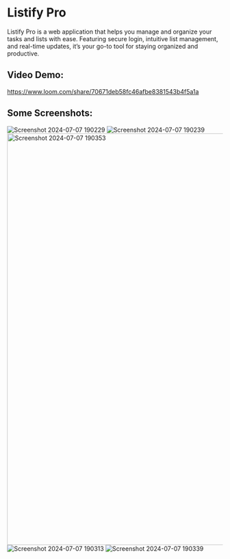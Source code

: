 # Listify Pro
 Listify Pro is a web application that helps you manage and organize your tasks and lists with ease. Featuring secure login, intuitive list management, and real-time updates, it’s your go-to tool for staying organized and productive.

## Video Demo:
https://www.loom.com/share/70671deb58fc46afbe8381543b4f5a1a

## Some Screenshots:
![Screenshot 2024-07-07 190229](https://github.com/singhalharsh1611/listify-pro/assets/70061407/c1a1c2f1-1a3a-41d3-9a95-9fe782bfea7e)
![Screenshot 2024-07-07 190239](https://github.com/singhalharsh1611/listify-pro/assets/70061407/d1509b1a-9eb8-454e-b030-78a0879f76e2)
<img width="960" alt="Screenshot 2024-07-07 190353" src="https://github.com/singhalharsh1611/listify-pro/assets/70061407/01654019-bd4e-4fb0-a7db-9ceae615b0bf">
![Screenshot 2024-07-07 190313](https://github.com/singhalharsh1611/listify-pro/assets/70061407/51c6d440-a72c-45b6-8a8b-9b75549025ab)
![Screenshot 2024-07-07 190339](https://github.com/singhalharsh1611/listify-pro/assets/70061407/1d781a8e-2553-40e5-bb03-937380168715)

